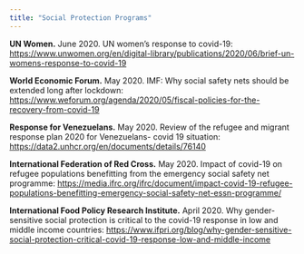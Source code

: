 ```yaml
---
title: "Social Protection Programs"
---
```


**UN Women.**  June 2020. UN women’s response to covid-19: https://www.unwomen.org/en/digital-library/publications/2020/06/brief-un-womens-response-to-covid-19 

**World Economic Forum.**  May 2020. IMF: Why social safety nets should be extended long after lockdown: https://www.weforum.org/agenda/2020/05/fiscal-policies-for-the-recovery-from-covid-19

**Response for Venezuelans.**  May 2020. Review of the refugee and migrant response plan 2020 for Venezuelans- covid 19 situation: https://data2.unhcr.org/en/documents/details/76140

**International Federation of Red Cross.**  May 2020. Impact of covid-19 on refugee populations benefitting from the emergency social safety net programme: https://media.ifrc.org/ifrc/document/impact-covid-19-refugee-populations-benefitting-emergency-social-safety-net-essn-programme/

**International Food Policy Research Institute.**  April 2020. Why gender-sensitive social protection is critical to the covid-19 response in low and middle income countries: https://www.ifpri.org/blog/why-gender-sensitive-social-protection-critical-covid-19-response-low-and-middle-income
